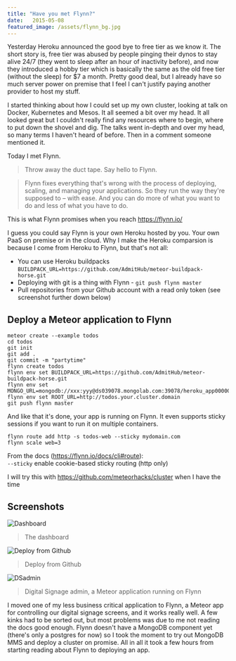 ```yaml
---
title: "Have you met Flynn?"
date:   2015-05-08
featured_image: /assets/flynn_bg.jpg
---
```


Yesterday Heroku announced the good bye to free tier as we know it. The short story is, free tier was abused by people pinging their dynos to stay alive 24/7 (they went to sleep after an hour of inactivity before), and now they introduced a hobby tier which is basically the same as the old free tier (without the sleep) for $7 a month. Pretty good deal, but I already have so much server power on premise that I feel I can't justify paying another provider to host my stuff.

I started thinking about how I could set up my own cluster, looking at talk on Docker, Kubernetes and Mesos. It all seemed a bit over my head. It all looked great but I couldn't really find any resources where to begin, where to put down the shovel and dig. The talks went in-depth and over my head, so many terms I haven't heard of before. Then in a comment someone mentioned it.

Today I met Flynn.

> Throw away the duct tape. Say hello to Flynn.

> Flynn fixes everything that's wrong with the process of deploying, scaling, and managing your applications. So they run the way they're supposed to – with ease. And you can do more of what you want to do and less of what you have to do.

This is what Flynn promises when you reach https://flynn.io/

I guess you could say Flynn is your own Heroku hosted by you. Your own PaaS on premise or in the cloud. Why I make the Heroku comparsion is because I come from Heroku to Flynn, but that's not all:

* You can use Heroku buildpacks `BUILDPACK_URL=https://github.com/AdmitHub/meteor-buildpack-horse.git`
* Deploying with git is a thing with Flynn - `git push flynn master`
* Pull repositories from your Github account with a read only token (see screenshot further down below)

## Deploy a Meteor application to Flynn

```
meteor create --example todos
cd todos
git init
git add .
git commit -m "partytime"
flynn create todos
flynn env set BUILDPACK_URL=https://github.com/AdmitHub/meteor-buildpack-horse.git
flynn env set MONGO_URL=mongodb://xxx:yyy@ds039078.mongolab.com:39078/heroku_app000000
flynn env set ROOT_URL=http://todos.your.cluster.domain
git push flynn master
```

And like that it's done, your app is running on Flynn. It even supports sticky sessions if you want to run it on multiple containers.

```
flynn route add http -s todos-web --sticky mydomain.com
flynn scale web=3
```

From the docs (https://flynn.io/docs/cli#route):    
`--sticky` enable cookie-based sticky routing (http only)

I will try this with https://github.com/meteorhacks/cluster when I have the time

## Screenshots

![Dashboard](/assets/flynn_dashboard.png)

> The dashboard

![Deploy from Github](/assets/flynn_github.png)

> Deploy from Github

![DSadmin](/assets/flynn_infoscreen.png)

> Digital Signage admin, a Meteor application running on Flynn

I moved one of my less business critical application to Flynn, a Meteor app for controlling our digital signage screens, and it works really well. A few kinks had to be sorted out, but most problems was due to me not reading the docs good enough. Flynn doesn't have a MongoDB component yet (there's only a postgres for now) so I took the moment to try out MongoDB MMS and deploy a cluster on promise. All in all it took a few hours from starting reading about Flynn to deploying an app.